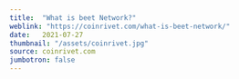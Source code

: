 ```yaml
---
title:  "What is beet Network?"
weblink: "https://coinrivet.com/what-is-beet-network/"
date:   2021-07-27
thumbnail: "/assets/coinrivet.jpg"
source: coinrivet.com
jumbotron: false
---
```

